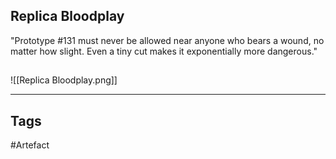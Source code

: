 ## Replica Bloodplay
"Prototype #131 must never be allowed near anyone who bears a wound, no
matter how slight. Even a tiny cut makes it exponentially more dangerous."
## 
![[Replica Bloodplay.png]]

---
## Tags
#Artefact